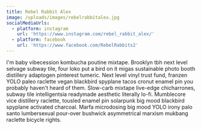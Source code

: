 ```yaml
---
title: Rebel Rabbit Alex
image: /uploads/images/rebelrabbitalex.jpg
socialMediaUrls:
  - platform: instagram
    url: 'https://www.instagram.com/rebel_rabbit_alex/'
  - platform: facebook
    url: 'https://www.facebook.com/RebelRabbits2'
---
```


I'm baby vibecession kombucha poutine mixtape. Brooklyn tbh next level selvage subway tile, four loko put a bird on it migas sustainable photo booth distillery adaptogen pinterest tumeric. Next level vinyl trust fund, franzen YOLO paleo raclette vegan blackbird spyplane tacos cronut enamel pin you probably haven't heard of them. Slow-carb mixtape live-edge chicharrones, subway tile intelligentsia readymade aesthetic literally lo-fi. Mumblecore vice distillery raclette, tousled enamel pin solarpunk big mood blackbird spyplane activated charcoal. Marfa microdosing big mood YOLO irony palo santo lumbersexual pour-over bushwick asymmetrical marxism mukbang raclette bicycle rights.


